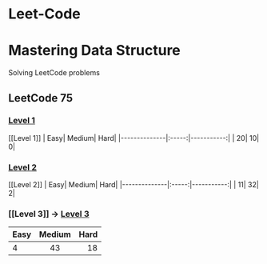 # Leet-Code

# Mastering Data Structure

Solving LeetCode problems 

##  LeetCode 75 

###   [Level 1](https://github.com/from-iqwerty-import-IQ/Leet-Code/blob/main/LeetCode%2075/Level%201.md)
[[Level 1]]
| Easy| Medium| Hard|
|--------------|:-----:|-----------:|
| 20| 10| 0|


### [Level 2](https://github.com/from-iqwerty-import-IQ/Leet-Code/blob/main/LeetCode%2075/Level%202.md)
[[Level 2]]
| Easy| Medium| Hard|
|--------------|:-----:|-----------:|
| 11| 32| 2|


###  [[Level 3]] ->   [Level 3](https://github.com/from-iqwerty-import-IQ/Leet-Code/blob/main/LeetCode%2075/Level%203.md) 

| Easy| Medium| Hard|
|--------------|:-----:|-----------:|
| 4| 43| 18|
